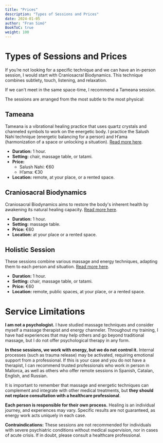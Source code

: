 ```yaml
---
title: "Prices"
description: "Types of Sessions and Prices"
date: 2024-01-05
author: "Fran Simó"
BookToC: true
weight: 100
---
```

# Types of Sessions and Prices  

If you’re not looking for a specific technique and we can have an in-person session, I would start with Craniosacral Biodynamics. This technique combines subtlety, touch, listening, and relaxation.  

If we can't meet in the same space-time, I recommend a Tameana session.  

The sessions are arranged from the most subtle to the most physical:  

## Tameana  

Tameana is a vibrational healing practice that uses quartz crystals and channeled symbols to work on the energetic body. I practice the Salush Nahí technique (energetic balancing for a person) and H’ama (harmonization of a space or unlocking a situation). [Read more here](tameana/).  

- **Duration:** 1 hour.  
- **Setting:** chair, massage table, or tatami.  
- **Price:**  
    - Salush Nahí: €60  
    - H’ama: €30  
- **Location:** remote, at your place, or a rented space.  

## Craniosacral Biodynamics  

Craniosacral Biodynamics aims to restore the body's inherent health by awakening its natural healing capacity. [Read more here](biodinamica_craneosacral/).  

- **Duration:** 1 hour.  
- **Setting:** massage table.  
- **Price:** €60  
- **Location:** at your place or a rented space.  

## Holistic Session  

These sessions combine various massage and energy techniques, adapting them to each person and situation. [Read more here](masaje_holistico/).  

- **Duration:** 1 hour.  
- **Setting:** chair, massage table, or tatami.  
- **Price:** €60  
- **Location:** remote, public spaces, at your place, or a rented space.  


# Service Limitations  

**I am not a psychologist.** I have studied massage techniques and consider myself a massage therapist and energy channeler. Throughout my training, I have had experiences that may help others and go beyond traditional massage, but I do not offer psychological therapy in any form.  

**In these sessions, we work with energy, but we do not control it.** Internal processes (such as trauma release) may be activated, requiring emotional support from a professional. If this is your case and you do not have a therapist, I can recommend trusted professionals who work in person in Mallorca, as well as others who offer remote sessions in Spanish, Catalan, English, and Russian.  

It is important to remember that massage and energetic techniques can complement and integrate with other medical treatments, but **they should not replace consultation with a healthcare professional**.  

**Each person is responsible for their own process.** Healing is an individual journey, and experiences may vary. Specific results are not guaranteed, as energy work acts uniquely in each case.  

**Contraindications:** These sessions are not recommended for individuals with severe psychiatric conditions without medical supervision, nor in cases of acute crisis. If in doubt, please consult a healthcare professional.  

